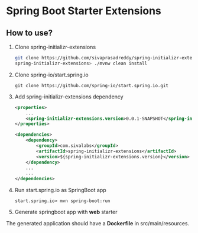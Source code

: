 # Spring Boot Starter Extensions

## How to use?

1. Clone spring-initializr-extensions

    ```bash
    git clone https://github.com/sivaprasadreddy/spring-initializr-extensions.git
    spring-initializr-extensions> ./mvnw clean install
    ```

2. Clone spring-io/start.spring.io

    `git clone https://github.com/spring-io/start.spring.io.git`

3. Add spring-initializr-extensions dependency

    ```xml
    <properties>
        ...
        <spring-initializr-extensions.version>0.0.1-SNAPSHOT</spring-initializr-extensions.version>
    </properties>
    
    <dependencies>
        <dependency>
            <groupId>com.sivalabs</groupId>
            <artifactId>spring-initializr-extensions</artifactId>
            <version>${spring-initializr-extensions.version}</version>
        </dependency>
        ...
        ...
    </dependencies>
    ```

4. Run start.spring.io as SpringBoot app

    `start.spring.io> mvn spring-boot:run`

5. Generate springboot app with **web** starter

The generated application should have a **Dockerfile** in src/main/resources.
